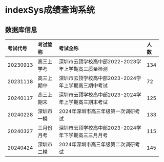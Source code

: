 # indexSys成绩查询系统

## 数据库信息

| 考试代号 | 考试简称   | 考试全称                                            | 人数 |
| :------- | :--------- | :-------------------------------------------------- | :--- |
| 20230913 | 高三上学考 | 深圳市云顶学校高中部2022-2023学年上学期高三质量检测 | 134  |
| 20231118 | 高三上期中 | 深圳市云顶学校高中部2023-2024学年上学期高三期中考试 | 72   |
| 20240117 | 高三上期末 | 深圳市云顶学校高中部2023-2024学年上学期高三期末考试 | 125  |
| 20240228 | 深圳市一模 | 2024年深圳市高三年级第一次调研考试                  | 133  |
| 20240327 | 三月份月考 | 深圳市云顶学校高中部2023-2024学年下学期高三三月月考 | 115  |
| 20240424 | 深圳市二模 | 2024年深圳市高三年级第二次调研考试                  | 145  |